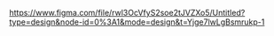 https://www.figma.com/file/rwl3OcVfyS2soe2tJVZXo5/Untitled?type=design&node-id=0%3A1&mode=design&t=Yjge7lwLgBsmrukp-1
